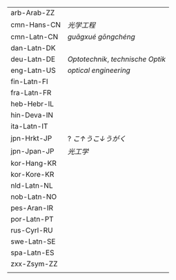 | | |
|-|-|
| arb-Arab-ZZ |  |
| cmn-Hans-CN | _光学工程_ |
| cmn-Latn-CN | _guāgxué gōngchéng_ |
| dan-Latn-DK |  |
| deu-Latn-DE | _Optotechnik_, _technische Optik_ |
| eng-Latn-US | _optical engineering_ |
| fin-Latn-FI |  |
| fra-Latn-FR |  |
| heb-Hebr-IL |  |
| hin-Deva-IN |  |
| ita-Latn-IT |  |
| jpn-Hrkt-JP | ? _こ↑うこ↓うがく_ |
| jpn-Jpan-JP | _光工学_ |
| kor-Hang-KR |  |
| kor-Kore-KR |  |
| nld-Latn-NL |  |
| nob-Latn-NO |  |
| pes-Aran-IR |  |
| por-Latn-PT |  |
| rus-Cyrl-RU |  |
| swe-Latn-SE |  |
| spa-Latn-ES |  |
| zxx-Zsym-ZZ |  |
|  |  |
